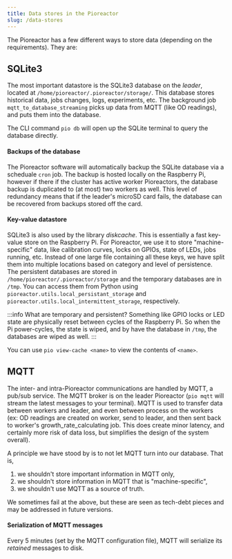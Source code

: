 ```yaml
---
title: Data stores in the Pioreactor
slug: /data-stores
---
```


The Pioreactor has a few different ways to store data (depending on the requirements). They are:

## SQLite3

The most important datastore is the SQLite3 database on the _leader_, located at `/home/pioreactor/.pioreactor/storage/`. This database stores historical data, jobs changes, logs, experiments, etc. The background job `mqtt_to_database_streaming` picks up data from MQTT (like OD readings), and puts them into the database.

The CLI command `pio db` will open up the SQLite terminal to query the database directly.

#### Backups of the database

The Pioreactor software will automatically backup the SQLite database via a scheduale `cron` job. The backup is hosted locally on the Raspberry Pi, however if there if the cluster has active worker Pioreactors, the database backup is duplicated to (at most) two workers as well. This level of redundancy means that if the leader's microSD card fails, the database can be recovered from backups stored off the card.

#### Key-value datastore

SQLite3 is also used by the library *diskcache*. This is essentially a fast key-value store on the Raspberry Pi. For Pioreactor, we use it to store "machine-specific" data, like calibration curves, locks on GPIOs, state of LEDs, jobs running, etc. Instead of one large file containing all these keys, we have split them into multiple locations based on category and level of persistence. The persistent databases are stored in `/home/pioreactor/.pioreactor/storage` and the temporary databases are in `/tmp`. You can access them from Python using `pioreactor.utils.local_persistant_storage` and `pioreactor.utils.local_intermittent_storage`, respectively.

:::info
What are temporary and persistent? Something like GPIO locks or LED state are physically reset between cycles of the Raspberry Pi. So when the Pi power-cycles, the state is wiped, and by have the database in `/tmp`, the databases are wiped as well.
:::

You can use `pio view-cache <name>` to view the contents of `<name>`.


## MQTT

The inter- and intra-Pioreactor communications are handled by MQTT, a pub/sub service. The MQTT broker is on the leader Pioreactor (`pio mqtt` will stream the latest messages to your terminal). MQTT is used to transfer data between workers and leader, and even between process on the workers (ex: OD readings are created on worker, send to leader, and then sent back to worker's growth_rate_calculating job. This does create minor latency, and certainly more risk of data loss, but simplifies the design of the system overall).

A principle we have stood by is to not let MQTT turn into our database. That is,

1. we shouldn't store important information in MQTT only,
2. we shouldn't store information in MQTT that is "machine-specific",
3. we shouldn't use MQTT as a source of truth.

We sometimes fail at the above, but these are seen as tech-debt pieces and may be addressed in future versions.


#### Serialization of MQTT messages

Every 5 minutes (set by the MQTT configuration file), MQTT will serialize its _retained_ messages to disk.

